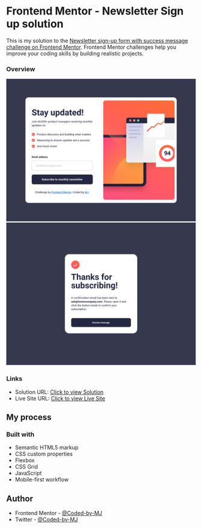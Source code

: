 # Frontend Mentor - Newsletter Sign up solution

This is my solution to the [Newsletter sign-up form with success message challenge on Frontend Mentor](https://www.frontendmentor.io/challenges/newsletter-signup-form-with-success-message-3FC1AZbNrv). Frontend Mentor challenges help you improve your coding skills by building realistic projects. 


### Overview
![Screenshot](Sign-up.png)
![Screenshot](success.png)



### Links

- Solution URL: [Click to view Solution](https://www.frontendmentor.io/solutions/faq-accordion-xsEDHGWF7x)
- Live Site URL: [Click to view Live Site](https://coded-by-mj.github.io/Front-end-Mentor-Challenge2/)



## My process

### Built with
- Semantic HTML5 markup
- CSS custom properties
- Flexbox
- CSS Grid
- JavaScript
- Mobile-first workflow



## Author


- Frontend Mentor - [@Coded-by-MJ](https://www.frontendmentor.io/profile/Coded-by-MJ)
- Twitter - [@Coded-by-MJ](https://twitter.com/Coded_by_MJ)
